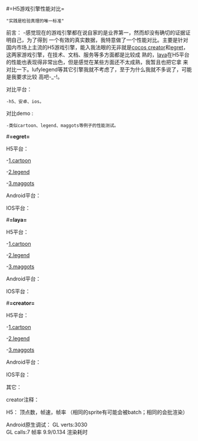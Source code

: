 #=H5游戏引擎性能对比=

	"实践是检验真理的唯一标准"
前言：
	-感觉现在的游戏引擎都在说自家的是业界第一，然而却没有确切的证据证明自己，为了得到
一个有效的真实数据，我特意做了一个性能对比。主要是针对国内市场上主流的H5游戏引擎，能入我法眼的无非就是[cocos creator](http://www.cocos.com/download/creator/)和[egret](http://developer.egret.com/cn/)，这两家游戏引擎，在技术、文档、服务等多方面都是比较成
熟的，[laya](http://ldc.layabox.com/)在H5平台的性能也表现得非常出色，但是感觉在某些方面还不太成熟，我暂且也把它拿
来对比一下。lufylegend等其它引擎我就不考虑了，至于为什么我就不多说了，可能是我要求比较
高吧-_-!。


对比平台：

	-h5、安卓、ios。
	
对比demo :

	-类似cartoon、legend、maggots等例子的性能测试。
	

	
	
	
	
#**=egret=**

H5平台：

-[1.cartoon](https://laixiao.github.io/game-engine/egret/cartoon/index.html)

-[2.legend](https://laixiao.github.io/game-engine/egret/legend2/index.html)

-[3.maggots](https://laixiao.github.io/game-engine/egret/maggots/index.html)

Android平台：

IOS平台：



#**=laya=**

H5平台：

-[1.cartoon](https://laixiao.github.io/game-engine/laya/cartoon/bin/index.html)

-[2.legend](https://laixiao.github.io/game-engine/laya/legend/bin/index.html)

-[3.maggots](https://laixiao.github.io/game-engine/laya/maggots/bin/index.html)

Android平台：

IOS平台：

	
#**=creator=**

H5平台：

-[1.cartoon](https://laixiao.github.io/game-engine/creator/cartoon/build/web-desktop/index.html)

-[2.legend](https://laixiao.github.io/game-engine/creator/legend2/build/web-desktop/index.html)

-[3.maggots](https://laixiao.github.io/game-engine/creator/maggots/build/web-desktop/index.html)

Android平台：

	
IOS平台：
	
	
	
	
	
	
	
	
其它：

creator注释：

H5：
	顶点数，帧速，帧率  （相同的sprite有可能会被batch；相同的会批渲染）
	
Android原生调试：
		GL verts:3030	
		GL calls:7		帧率
		9.9/0.134		渲染耗时

	
	








	

